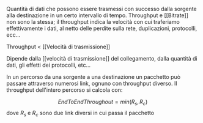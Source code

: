 Quantità di dati che possono essere trasmessi con successo dalla sorgente alla destinazione in un certo intervallo di tempo.
Throughput e [[Bitrate]] non sono la stessa; il throughput indica la velocità con cui traferiamo effettivamente i dati, al netto delle perdite sulla rete, duplicazioni, protocolli, ecc...

Throughput < [[Velocità di trasmissione]]

Dipende dalla [[velocità di trasmissione]] del collegamento, dalla quantità di dati, gli effetti dei protocolli, etc...

In un percorso da una sorgente a una destinazione un pacchetto può passare attraverso numerosi link, ognuno con throughput diverso. Il throughput dell'intero percorso si calcola con:

$$ EndToEndThroughout = min(R_s,R_c)$$
dove $R_s$ e $R_c$ sono due link diversi in cui passa il pacchetto
